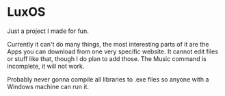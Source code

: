 # LuxOS
Just a project I made for fun.

Currently it can't do many things, the most interesting parts of it are the Apps you can download from one very specific website.
It cannot edit files or stuff like that, though I do plan to add those.
The Music command is incomplete, it will not work.

Probably never gonna compile all libraries to .exe files so anyone with a Windows machine can run it.
